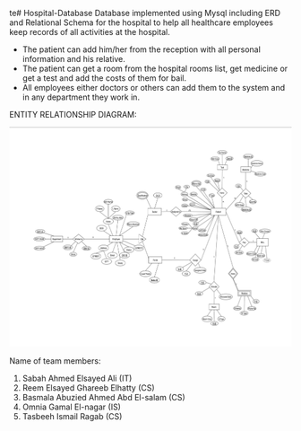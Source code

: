 te# Hospital-Database
Database implemented using Mysql including ERD and Relational Schema for the hospital to help all healthcare employees keep records of all activities at the hospital.
- The patient can add him/her from the reception with all personal information and his relative.
- The patient can get a room from the hospital rooms list, get medicine or get a test and add the costs of them for bail.
- All employees either doctors or others can add them to the system and in any department they work in.


ENTITY RELATIONSHIP DIAGRAM:

![ENTITY RELATIONSHIP DIAGRAM](https://github.com/tasbeehismail/Hospital-Database/blob/28485d960328542c87fc50abdc1aab10432e1571/ERD.png)

Name of team members:
1) Sabah Ahmed Elsayed Ali (IT)
2) Reem Elsayed Ghareeb Elhatty (CS)
3) Basmala Abuzied Ahmed Abd El-salam (CS) 
4) Omnia Gamal El-nagar (IS)
5) Tasbeeh Ismail Ragab (CS)
